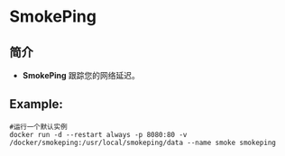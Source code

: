 SmokePing
===
## 简介
* **SmokePing** 跟踪您的网络延迟。

## Example:

    #运行一个默认实例
    docker run -d --restart always -p 8080:80 -v /docker/smokeping:/usr/local/smokeping/data --name smoke smokeping

